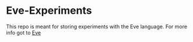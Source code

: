 # Eve-Experiments

This repo is meant for storing experiments with the Eve language.  For more info got to [Eve](http://witheve.com/)
